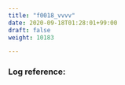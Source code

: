 ```yaml
---
title: "f0018_vvvv"
date: 2020-09-18T01:28:01+99:00
draft: false
weight: 10183

---
```


### Log reference: <no value>

```
